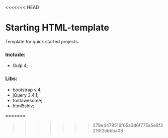 <<<<<<< HEAD
# Starting HTML-template
Template for quick started projects.

### Include:
  + Gulp 4;

### Libs:
+ bootstrap v.4;
+ jQuery 3.4.1;
+ fontawesome;
+ html5shiv;





=======






>>>>>>> 278e4478516f05a3d6f775a5e9f3216f2ebbba08

